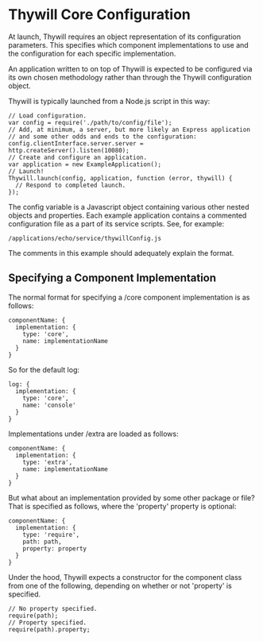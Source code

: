 Thywill Core Configuration
==========================

At launch, Thywill requires an object representation of its configuration
parameters. This specifies which component implementations to use and the
configuration for each specific implementation.

An application written to on top of Thywill is expected to be configured via
its own chosen methodology rather than through the Thywill configuration
object.

Thywill is typically launched from a Node.js script in this way:

    // Load configuration.
    var config = require('./path/to/config/file');
    // Add, at minimum, a server, but more likely an Express application
    // and some other odds and ends to the configuration:
    config.clientInterface.server.server = http.createServer().listen(10080);
    // Create and configure an application.
    var application = new ExampleApplication();
    // Launch!
    Thywill.launch(config, application, function (error, thywill) {
      // Respond to completed launch.
    });

The config variable is a Javascript object containing various other nested
objects and properties. Each example application contains a commented
configuration file as a part of its service scripts. See, for example:

    /applications/echo/service/thywillConfig.js

The comments in this example should adequately explain the format.

Specifying a Component Implementation
-------------------------------------

The normal format for specifying a /core component implementation is as follows:

    componentName: {
      implementation: {
        type: 'core',
        name: implementationName
      }
    }

So for the default log:

    log: {
      implementation: {
        type: 'core',
        name: 'console'
      }
    }

Implementations under /extra are loaded as follows:

    componentName: {
      implementation: {
        type: 'extra',
        name: implementationName
      }
    }

But what about an implementation provided by some other package or file? That
is specified as follows, where the 'property' property is optional:

    componentName: {
      implementation: {
        type: 'require',
        path: path,
        property: property
      }
    }

Under the hood, Thywill expects a constructor for the component class from one
of the following, depending on whether or not 'property' is specified.

    // No property specified.
    require(path);
    // Property specified.
    require(path).property;


